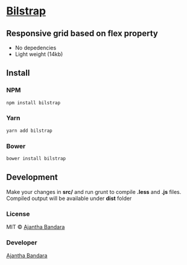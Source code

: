 # [Bilstrap](http://bistrap.com)

## Responsive grid based on flex property

* No depedencies
* Light weight (14kb)

## Install

### NPM

``` bash
npm install bilstrap
```

### Yarn

``` bash
yarn add bilstrap
```

### Bower

``` bash
bower install bilstrap
```

## Development

Make your changes in **src/** and run grunt to compile **.less** and **.js** files. Compiled output will be available under **dist** folder

### License

MIT © [Ajantha Bandara](https://ajanthab.com/)

### Developer

[Ajantha Bandara](https://ajanthab.com/)